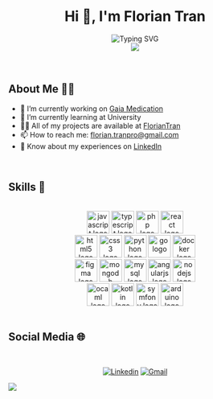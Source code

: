 <div align="center">

# Hi 👋, I'm Florian Tran

<div align=center>
  <img src="http://readme-typing-svg.herokuapp.com?font=Fira+Code&duration=4000&pause=1000&color=cda0ff&center=true&width=435&lines=Hello!+My+name+is+Florian+Tran;I'm+a+Passionate+french+Developer" alt="Typing SVG" />
</div>

<a href="https://github.com/floriantran/">
 
  <img src="https://github-readme-stats.vercel.app/api/top-langs/?username=floriantran&layout=compact&langs_count=5&theme=material-palenight&hide_border=true&text_color=ffffffff&disable_animations=false&bg_color=00000000" />
</a>

</div>

<br>
<br>

## About Me 👨‍💼


- 🔭 I’m currently working on [Gaia Medication](https://github.com/helldeal/SAE-5-GAIA)
- 🌱 I’m currently learning at University
- 👨‍💻 All of my projects are available at [FlorianTran](https://github.com/FlorianTran)
- 📫 How to reach me: [florian.tranpro@gmail.com](mailto:florian.tranpro@gmail.com)
- 📄 Know about my experiences on [LinkedIn](https://www.linkedin.com/in/florian-tran-701839263/)

<br>



## Skills 💼

<br>

<div align=center>

<img src="https://cdn.jsdelivr.net/gh/devicons/devicon/icons/javascript/javascript-original.svg" height="45" alt="javascript logo"  />
<img src="https://cdn.jsdelivr.net/gh/devicons/devicon/icons/typescript/typescript-original.svg" height="45" alt="typescript logo"  />
<img src="https://cdn.simpleicons.org/php/777BB4" height="45" alt="php logo"  />
<img src="https://cdn.jsdelivr.net/gh/devicons/devicon/icons/react/react-original.svg" height="45" alt="react logo"  />
<br>
<img src="https://cdn.jsdelivr.net/gh/devicons/devicon/icons/html5/html5-original.svg" height="45" alt="html5 logo"  />
<img src="https://cdn.jsdelivr.net/gh/devicons/devicon/icons/css3/css3-original.svg" height="45" alt="css3 logo"  />
<img src="https://cdn.jsdelivr.net/gh/devicons/devicon/icons/python/python-original.svg" height="45" alt="python logo"  />
<img src="https://skillicons.dev/icons?i=go" height="45" alt="go logo"  />
<img src="https://cdn.simpleicons.org/docker/2496ED" height="45" alt="docker logo"  />
<br>
<img src="https://cdn.jsdelivr.net/gh/devicons/devicon/icons/figma/figma-original.svg" height="45" alt="figma logo"  />
<img src="https://cdn.simpleicons.org/mongodb/47A248" height="45" alt="mongodb logo"  />
<img src="https://cdn.jsdelivr.net/gh/devicons/devicon/icons/mysql/mysql-original.svg" height="45" alt="mysql logo"  />
<img src="https://cdn.jsdelivr.net/gh/devicons/devicon/icons/angularjs/angularjs-original.svg" height="45" alt="angularjs logo"  />
<img src="https://cdn.jsdelivr.net/gh/devicons/devicon/icons/nodejs/nodejs-original.svg" height="45" alt="nodejs logo"  />
<br>
<img src="https://skillicons.dev/icons?i=ocaml" height="45" alt="ocaml logo"  />
<img src="https://cdn.jsdelivr.net/gh/devicons/devicon/icons/kotlin/kotlin-original.svg" height="45" alt="kotlin logo"  />
<img src="https://skillicons.dev/icons?i=symfony" height="45" alt="symfony logo"  />
<img src="https://skillicons.dev/icons?i=arduino" height="45" alt="arduino logo"  />

<br>
<br>

</div>

## Social Media 🌐

<br>
<div align=center>
  

[![Linkedin](https://raw.githubusercontent.com/maurodesouza/profile-readme-generator/master/src/assets/icons/social/linkedin/default.svg)](https://www.linkedin.com/in/florian-tran-701839263/)
[![Gmail](https://raw.githubusercontent.com/maurodesouza/profile-readme-generator/master/src/assets/icons/social/gmail/default.svg)](mailto:florian.tranpro@gmail.com)
</div>
 <img src="https://github-readme-stats.vercel.app/api?username=floriantran&hide_title=false&hide_rank=false&show_icons=true&text_color=ffffffff&include_all_commits=true&count_private=true&disable_animations=false&theme=material-palenight&locale=en&hide_border=true&bg_color=00000000" />
